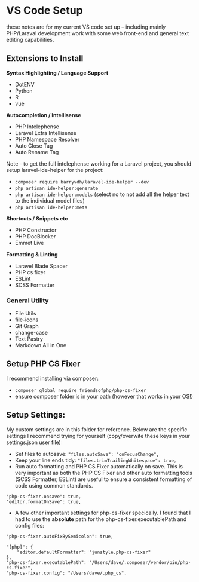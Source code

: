 # VS Code Setup
these notes are for my current VS code set up – including mainly PHP/Laraval development work with some web front-end and general text editing capabilities.

## Extensions to Install

**Syntax Highlighting / Language Support**

- DotENV
- Python
- R
- vue

**Autocompletion / Intellisense**

- PHP Intelephense
- Laravel Extra Intellisense
- PHP Namespace Resolver
- Auto Close Tag
- Auto Rename Tag

Note - to get the full intelephense working for a Laravel project, you should setup laravel-ide-helper for the project:
 - `composer require barryvdh/laravel-ide-helper --dev`
 - `php artisan ide-helper:generate`
 - `php artisan ide-helper:models` (select no to not add all the helper text to the individual model files)
 - `php artisan ide-helper:meta`


**Shortcuts / Snippets etc**
- PHP Constructor
- PHP DocBlocker
- Emmet Live

**Formatting & Linting**
- Laravel Blade Spacer
- PHP cs fixer
- ESLint
- SCSS Formatter


### General Utility

- File Utils
- file-icons
- Git Graph
- change-case
- Text Pastry
- Markdown All in One

## Setup PHP CS Fixer
I recommend installing via composer:
 -  `composer global require friendsofphp/php-cs-fixer`
 - ensure composer folder is in your path (however that works in your OS!)
 
 
 ## Setup Settings:
 My custom settings are in this folder for reference. Below are the specific settings I recommend trying for yourself (copy/overwite these keys in your settings.json user file)
 
 - Set files to autosave: `"files.autoSave": "onFocusChange",`
 - Keep your line ends tidy:  `"files.trimTrailingWhitespace": true,`
 - Run auto formatting and PHP CS Fixer automatically on save. This is very important as both the PHP CS Fixer and other auto formatting tools (SCSS Formatter, ESLint) are useful to ensure a consistent formatting of code using common standards.
 
```
"php-cs-fixer.onsave": true,
"editor.formatOnSave": true,
```

- A few other important settings for php-cs-fixer specically. I found that I had to use the **absolute** path for the php-cs-fixer.executablePath and config files: 

```
"php-cs-fixer.autoFixBySemicolon": true,

"[php]": {
    "editor.defaultFormatter": "junstyle.php-cs-fixer"
},
"php-cs-fixer.executablePath": "/Users/dave/.composer/vendor/bin/php-cs-fixer",
"php-cs-fixer.config": "/Users/dave/.php_cs",
```

